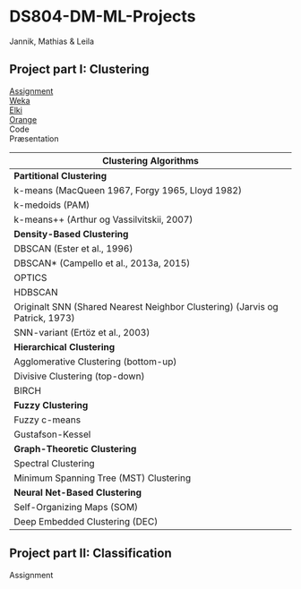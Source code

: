 # DS804-DM-ML-Projects
Jannik, Mathias & Leila

## Project part I: Clustering
<a href="assignment/exercise11-project1.pdf" target="_blank">Assignment</a> <br>
<a href="clustering-with-weka.md" target="_blank">Weka</a> <br>
<a href="clustering-with-elki.md" target="_blank">Elki</a> <br>
<a href="clustering-with-orange.md" target="_blank">Orange</a> <br>
Code <br>
Præsentation <br>

<table>
  <thead>
    <tr>
      <th>Clustering Algorithms</th>
    </tr>
  </thead>
  <tbody>
    <tr><td><strong>Partitional Clustering</strong></td></tr>
    <tr><td>k-means (MacQueen 1967, Forgy 1965, Lloyd 1982)​</td></tr>
    <tr><td>k-medoids (PAM)</td></tr>
    <tr><td>k-means++ (Arthur og Vassilvitskii, 2007)​</td></tr>
    <tr><td><strong>Density-Based Clustering</strong></td></tr>
    <tr><td>DBSCAN (Ester et al., 1996)​</td></tr>
    <tr><td>DBSCAN* (Campello et al., 2013a, 2015)​</td></tr>
    <tr><td>OPTICS</td></tr>
    <tr><td>HDBSCAN</td></tr>
    <tr><td>Originalt SNN (Shared Nearest Neighbor Clustering) (Jarvis og Patrick, 1973)​</td></tr>
    <tr><td>SNN-variant (Ertöz et al., 2003)​</td></tr>
    <tr><td><strong>Hierarchical Clustering</strong></td></tr>
    <tr><td>Agglomerative Clustering (bottom-up)​</td></tr>
    <tr><td>Divisive Clustering (top-down)​</td></tr>
    <tr><td>BIRCH</td></tr>
    <tr><td><strong>Fuzzy Clustering</strong></td></tr>
    <tr><td>Fuzzy c-means</td></tr>
    <tr><td>Gustafson-Kessel</td></tr>
    <tr><td><strong>Graph-Theoretic Clustering</strong></td></tr>
    <tr><td>Spectral Clustering</td></tr>
    <tr><td>Minimum Spanning Tree (MST) Clustering</td></tr>
    <tr><td><strong>Neural Net-Based Clustering</strong></td></tr>
    <tr><td>Self-Organizing Maps (SOM)</td></tr>
    <tr><td>Deep Embedded Clustering (DEC)</td></tr>
  </tbody>
</table>





## Project part II: Classification
Assignment <br>
